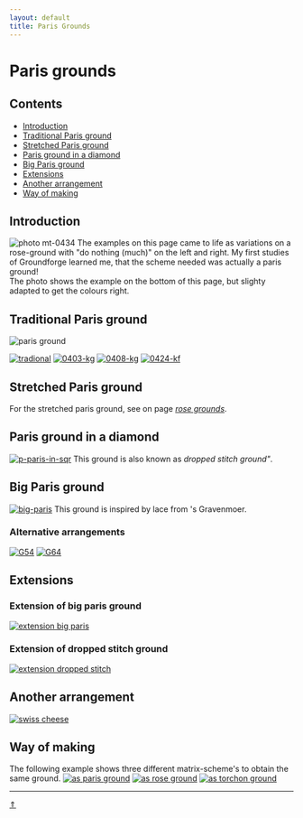 ```yaml
---
layout: default
title: Paris Grounds
---
```


# Paris grounds

## Contents
* [Introduction](#introduction)
* [Traditional Paris ground](#traditional-paris-ground)
* [Stretched Paris ground](#stretched-paris-ground)
* [Paris ground in a diamond](#paris-ground-in-a-diamond)
* [Big Paris ground](#big-paris-ground)
* [Extensions](#extensions)
* [Another arrangement](#another-arrangement)
* [Way of making](#way-of-making)

## Introduction
![photo mt-0434][ph-0434] 
The examples on this page came to life as variations on a rose-ground with "do nothing (much)" on the left and right. My first studies of Groundforge learned me, that the scheme needed was actually a paris ground!<br>
The photo shows the example on the bottom of this page, but slighty adapted to get the colours right.
<p style="clear: both"></p>

[ph-0434]: ../images/paris/f-0434.png?align=right

## Traditional Paris ground
![paris ground][pic-par-grnd]

[![tradional][P-0400-DG]][T-0400-DG] 
[![0403-kg][P-0403-KG]][T-0403-KG] 
[![0408-kg][P-0408-KG]][T-0408-KG] 
[![0424-kf][P-0424-KF]][T-0424-KF] 
<p style="clear: both"></p>

[pic-par-grnd]: ../images/paris/G04.svg?align=right "paris ground" 
[P-0400-DG]: ../images/paris/0400-dg.png "traditonal"
[P-0403-KG]: ../images/paris/0403-kg.png
[P-0408-KG]: ../images/paris/0408-kg.png
[P-0424-KF]: ../images/paris/0424-kf.png

[T-0400-DG]: /GroundForge/tiles?patchWidth=15&patchHeight=20&c1=ctct&a1=ctct&d2=ctct&tile=B-C-,---5&footsideStitch=ctctt&tileStitch=ctct&headsideStitch=ctctt&shiftColsSW=-2&shiftRowsSW=2&shiftColsSE=2&shiftRowsSE=2
[T-0403-KG]: /GroundForge/tiles?patchWidth=15&patchHeight=20&a1=c&c1=c&d2=tctct&tile=B-C-,---5&footsideStitch=ctctt&tileStitch=ctc&headsideStitch=ctctt&shiftColsSW=-2&shiftRowsSW=2&shiftColsSE=2&shiftRowsSE=2
[T-0424-KF]: /GroundForge/tiles?patchWidth=15&patchHeight=20&a1=ctctctcr&c1=ctctctcl&d2=ctctc&tile=B-C-,---5&footsideStitch=ctctt&tileStitch=ctc&headsideStitch=ctctt&shiftColsSW=-2&shiftRowsSW=2&shiftColsSE=2&shiftRowsSE=2
[T-0408-KG]: /GroundForge/tiles?patchWidth=15&patchHeight=20&c1=c&a1=c&d2=ctc&tile=B-C-,---5&footsideStitch=ctctt&tileStitch=ctc&headsideStitch=ctctt&shiftColsSW=-2&shiftRowsSW=2&shiftColsSE=2&shiftRowsSE=2

## Stretched Paris ground
For the stretched paris ground, see on page [_rose grounds_][p-rose-paris].       

## Paris ground in a diamond
[![p-paris-in-sqr]][t-paris-in-sqr]
This ground is also known as _dropped stitch ground"_.      
<p style="clear: both"></p>

[p-paris-in-sqr]: ../images/paris/g-paris-in-sqr.svg?align=left "dropped stitch ground"
[t-paris-in-sqr]: /GroundForge/tiles?patchWidth=16&patchHeight=16&a1=ctct&c1=ctct&e1=ctc&g1=ctc&b2=ctct&d2=ctc&f2=tctc&h2=ctc&a3=ctc&c3=ctc&e3=tctcr&g3=tctcl&b4=ctc&d4=tctct&h4=tctct&tile=C-B-5-5-,-5-5-5-5,5-5-5-5-,-5-5---5&footsideStitch=ctctt&tileStitch=ctc&headsideStitch=ctctt&shiftColsSW=-4&shiftRowsSW=4&shiftColsSE=4&shiftRowsSE=4

## Big Paris ground
[![big-paris][p-big-paris]][t-big-paris]
This ground is inspired by lace from 's Gravenmoer.         
<p style="clear: both"></p>

### Alternative arrangements
[![G54][p-g54]][t-g54-1] [![G64][p-g64]][t-g64-1]

[p-big-paris]: ../images/paris/g-big-paris.svg?align=left "big paris ground"
[p-g54]: ../images/paris/G54.svg "alternative placing big paris 1"
[p-g64]: ../images/paris/G64.svg "alternative placing big paris 2"

[t-big-paris]: /GroundForge/tiles?patchWidth=16&patchHeight=24&b1=ct&f1=ct&c2=c&e2=c&b3=ct&d3=ctc&f3=ct&tile=-5---5,--C-B-,-B-5-C&footsideStitch=ctctt&tileStitch=ct&headsideStitch=ctctt&shiftColsSW=-3&shiftRowsSW=3&shiftColsSE=3&shiftRowsSE=3
[t-g54-1]: /GroundForge/tiles?patchWidth=15&patchHeight=18&b1=ctc&e2=ctct&c2=ctct&a2=ctct&d3=ctct&b3=ctct&e4=ctcr&c4=ctcl&a4=ctct&tile=-5---,b-c-b,-5-5-,b-5-c&footsideStitch=ctctt&tileStitch=ctct&headsideStitch=ctctt&shiftColsSW=-4&shiftRowsSW=2&shiftColsSE=2&shiftRowsSE=4
[t-g64-1]: /GroundForge/tiles?patchWidth=15&patchHeight=18&e1=ct&c1=ctctt&a1=ctctr&d2=ctctl&b2=ctctr&e3=ct&a3=ct&d4=ctctl&b4=ctctr&e5=ct&a5=ct&tile=c-b-5,-5-5-,5---5,-c-b-,5---5&footsideStitch=ctctt&tileStitch=ct&headsideStitch=ctctt&shiftColsSW=-5&shiftRowsSW=1&shiftColsSE=1&shiftRowsSE=5

## Extensions
### Extension of big paris ground
[![extension big paris][p-ex-big]][t-ex-big]

### Extension of dropped stitch ground
[![extension dropped stitch][p-ex-drop]][t-ex-drop]


[p-ex-big]: ../images/paris/g-extended-big-paris.svg "extended big paris ground"
[p-ex-drop]: ../images/paris/g-extended-drop-stitch.svg "extended drop stitch ground"

[t-ex-drop]: /GroundForge/tiles?patchWidth=15&patchHeight=20&d1=ctct&e2=ctctlllllll&c2=ctctrrrrrrr&f3=ctctlllll&b3=ctctrrrrr&g4=ctctlll&a4=ctctrrr&tile=xxx5xxx,xx4-7xx,x4x-x7x,4xx-xx7&tileStitch=ctct&shiftColsSW=-4&shiftRowsSW=4&shiftColsSE=4&shiftRowsSE=4
[t-ex-big]: /GroundForge/tiles?patchWidth=15&patchHeight=20&g1=ctct&e1=ctct&c1=ctct&h2=ctct&f2=ctct&d2=ctct&b2=ctct&g3=ctct&c3=ctct&h4=ctct&f4=ctct&d4=ctct&b4=ctct&tile=--5-5-5-,-b-5-5-c,--5---5-,-b-c-b-c,&footsideStitch=ctctt&tileStitch=ctct&headsideStitch=ctctt&shiftColsSW=-4&shiftRowsSW=4&shiftColsSE=4&shiftRowsSE=4

## Another arrangement
[![swiss cheese][p-g44]][t-swiss]
<p style="clear: both"></p>

[p-g44]: ../images/paris/G44.svg?align=left "swiss cheese"
[t-swiss]: /GroundForge/tiles?patchWidth=16&patchHeight=16&e1=tctc&c1=ctcl&a1=ctcr&f2=ctc&d2=ctc&e3=ctct&c3=ctc&a3=ctc&tile=5-5-5-,---5-5,C-B-5-&footsideStitch=ctctt&tileStitch=ctc&headsideStitch=ctctt&shiftColsSW=-3&shiftRowsSW=3&shiftColsSE=3&shiftRowsSE=3
[p-rose-paris]: ../docs/roses#stretched-paris-ground

## Way of making
The following example shows three different matrix-scheme's to obtain the same ground. 
[![as paris ground][P-0404-P]][T-0404-P] 
[![as rose ground][P-0404-R]][T-0404-R]
[![as torchon ground][P-0404-T]][T-0404-T]

[P-0404-P]: ../images/paris/0404-kp.png
[P-0404-R]: ../images/paris/0404-kr.png
[P-0404-T]: ../images/paris/0404-kt.png

[T-0404-R]: /GroundForge/tiles?patchWidth=12&patchHeight=12&a1=ctc&b1=c&c1=ctct&d1=c&b2=l&d2=r&tile=5831,-4-7&footsideStitch=ctctt&tileStitch=ctct&headsideStitch=ctctt&shiftColsSW=-2&shiftRowsSW=2&shiftColsSE=2&shiftRowsSE=2
[T-0404-P]: /GroundForge/tiles?patchWidth=12&patchHeight=16&a1=cr&c1=cl&d2=ctctctc&tile=B-C-,---5&footsideStitch=ctctt&tileStitch=ctct&headsideStitch=ctctt&shiftColsSW=-2&shiftRowsSW=2&shiftColsSE=2&shiftRowsSE=2
[T-0404-T]: /GroundForge/tiles?patchWidth=12&patchHeight=16&b1=ctc&d1=ctct&a2=cr&c2=cl&tile=-5-5,5-5-&footsideStitch=ctctt&tileStitch=ctct&headsideStitch=ctctt&shiftColsSW=-2&shiftRowsSW=2&shiftColsSE=2&shiftRowsSE=2
        
***
[&uArr;]()



